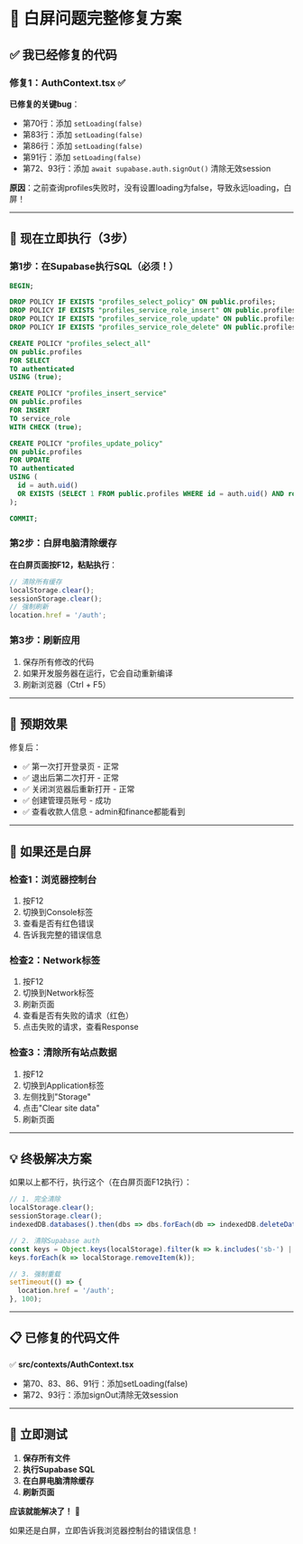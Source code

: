 # 🚨 白屏问题完整修复方案

## ✅ 我已经修复的代码

### 修复1：AuthContext.tsx ✅

**已修复的关键bug**：
- 第70行：添加 `setLoading(false)`
- 第83行：添加 `setLoading(false)`  
- 第86行：添加 `setLoading(false)`
- 第91行：添加 `setLoading(false)`
- 第72、93行：添加 `await supabase.auth.signOut()` 清除无效session

**原因**：之前查询profiles失败时，没有设置loading为false，导致永远loading，白屏！

---

## 🚀 现在立即执行（3步）

### 第1步：在Supabase执行SQL（必须！）

```sql
BEGIN;

DROP POLICY IF EXISTS "profiles_select_policy" ON public.profiles;
DROP POLICY IF EXISTS "profiles_service_role_insert" ON public.profiles;
DROP POLICY IF EXISTS "profiles_service_role_update" ON public.profiles;
DROP POLICY IF EXISTS "profiles_service_role_delete" ON public.profiles;

CREATE POLICY "profiles_select_all" 
ON public.profiles
FOR SELECT
TO authenticated
USING (true);

CREATE POLICY "profiles_insert_service" 
ON public.profiles
FOR INSERT
TO service_role
WITH CHECK (true);

CREATE POLICY "profiles_update_policy" 
ON public.profiles
FOR UPDATE
TO authenticated
USING (
  id = auth.uid()
  OR EXISTS (SELECT 1 FROM public.profiles WHERE id = auth.uid() AND role = 'admin')
);

COMMIT;
```

### 第2步：白屏电脑清除缓存

**在白屏页面按F12，粘贴执行**：

```javascript
// 清除所有缓存
localStorage.clear();
sessionStorage.clear();
// 强制刷新
location.href = '/auth';
```

### 第3步：刷新应用

1. 保存所有修改的代码
2. 如果开发服务器在运行，它会自动重新编译
3. 刷新浏览器（Ctrl + F5）

---

## 🎯 预期效果

修复后：
- ✅ 第一次打开登录页 - 正常
- ✅ 退出后第二次打开 - 正常
- ✅ 关闭浏览器后重新打开 - 正常
- ✅ 创建管理员账号 - 成功
- ✅ 查看收款人信息 - admin和finance都能看到

---

## 🔧 如果还是白屏

### 检查1：浏览器控制台

1. 按F12
2. 切换到Console标签
3. 查看是否有红色错误
4. 告诉我完整的错误信息

### 检查2：Network标签

1. 按F12
2. 切换到Network标签
3. 刷新页面
4. 查看是否有失败的请求（红色）
5. 点击失败的请求，查看Response

### 检查3：清除所有站点数据

1. 按F12
2. 切换到Application标签
3. 左侧找到"Storage"
4. 点击"Clear site data"
5. 刷新页面

---

## 💡 终极解决方案

如果以上都不行，执行这个（在白屏页面F12执行）：

```javascript
// 1. 完全清除
localStorage.clear();
sessionStorage.clear();
indexedDB.databases().then(dbs => dbs.forEach(db => indexedDB.deleteDatabase(db.name)));

// 2. 清除Supabase auth
const keys = Object.keys(localStorage).filter(k => k.includes('sb-') || k.includes('supabase'));
keys.forEach(k => localStorage.removeItem(k));

// 3. 强制重载
setTimeout(() => {
  location.href = '/auth';
}, 100);
```

---

## 📋 已修复的代码文件

✅ **src/contexts/AuthContext.tsx**
- 第70、83、86、91行：添加setLoading(false)
- 第72、93行：添加signOut清除无效session

---

## 🎯 立即测试

1. **保存所有文件**
2. **执行Supabase SQL**
3. **在白屏电脑清除缓存**
4. **刷新页面**

**应该就能解决了！** 🚀

如果还是白屏，立即告诉我浏览器控制台的错误信息！

